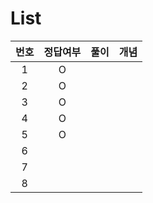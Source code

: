 # List
|번호|정답여부|풀이|개념|
|:---:|:---:|:---:|:---:|
|1|O|||
|2|O|||
|3|O|||
|4|O|||
|5|O|||
|6||||
|7||||
|8||||